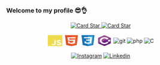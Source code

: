 <h3>Welcome to my profile 😎👌</h3>

<div align="center">
  <a href="https://github.com/henarthurr">
    <img src="https://github-readme-stats.vercel.app/api?username=henarthurr&show_icons=true&theme=dracula&include_all_commits=true&count_private=true" alt="Card Star" height="180em"/>
    <img src="https://github-readme-stats.vercel.app/api/top-langs/?username=henarthurr&hide=html&layout=compact&theme=dracula" alt="Card Star" height="180em"/>
  </a>
</div>

<br>

<div align="center">
  <img align="center" alt="Js" height="30" width="40" src="https://raw.githubusercontent.com/devicons/devicon/master/icons/javascript/javascript-plain.svg">
  <img align="center" alt="HTML" height="30" width="40" src="https://raw.githubusercontent.com/devicons/devicon/master/icons/html5/html5-original.svg">
  <img align="center" alt="CSS" height="30" width="40" src="https://raw.githubusercontent.com/devicons/devicon/master/icons/css3/css3-original.svg">
  <img align="center" alt="Csharp" height="30" width="40" src="https://raw.githubusercontent.com/devicons/devicon/master/icons/csharp/csharp-original.svg">
  <img align="center" alt="git" height="30" width="40" src="https://raw.githubusercontent.com/jmnote/z-icons/master/svg/git.svg">
  <img align="center" alt="php" height="30" width="40" src="https://raw.githubusercontent.com/jmnote/z-icons/master/svg/php.svg">
  <img align="center" alt="C" height="30" width="40" src="https://raw.githubusercontent.com/jmnote/z-icons/master/svg/c.svg">
</div>

<br>

<div align="center">
  <a href="https://www.instagram.com/wallace.spec" target="_blank">
  <img src="https://img.shields.io/badge/-Instagram-DF0174?style=flat-square&labelColor=DF0174&logo=instagram&logoColor=white" alt="Instagram"/></a>

  <a href="https://www.linkedin.com/in/spectrewall/" target="_blank">
  <img src="https://img.shields.io/badge/-Linkedin-0e76a8?style=flat-square&labelColor=0e76a8&logo=linkedin&logoColor=white" alt="Linkedin"/></a>
</center>
